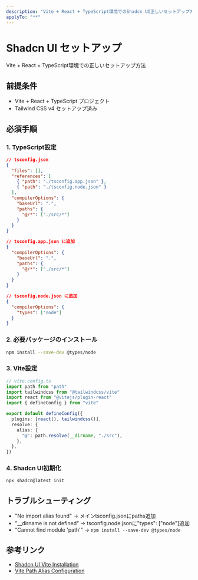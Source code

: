 ```yaml
---
description: "Vite + React + TypeScript環境でのShadcn UI正しいセットアップ方法"
applyTo: "**"
---
```


# Shadcn UI セットアップ

Vite + React + TypeScript環境での正しいセットアップ方法

## 前提条件
- Vite + React + TypeScript プロジェクト
- Tailwind CSS v4 セットアップ済み

## 必須手順

### 1. TypeScript設定
```json
// tsconfig.json
{
  "files": [],
  "references": [
    { "path": "./tsconfig.app.json" },
    { "path": "./tsconfig.node.json" }
  ],
  "compilerOptions": {
    "baseUrl": ".",
    "paths": {
      "@/*": ["./src/*"]
    }
  }
}
```

```json
// tsconfig.app.json に追加
{
  "compilerOptions": {
    "baseUrl": ".",
    "paths": {
      "@/*": ["./src/*"]
    }
  }
}
```

```json
// tsconfig.node.json に追加
{
  "compilerOptions": {
    "types": ["node"]
  }
}
```

### 2. 必要パッケージのインストール
```bash
npm install --save-dev @types/node
```

### 3. Vite設定
```ts
// vite.config.ts
import path from "path"
import tailwindcss from "@tailwindcss/vite"
import react from "@vitejs/plugin-react"
import { defineConfig } from "vite"

export default defineConfig({
  plugins: [react(), tailwindcss()],
  resolve: {
    alias: {
      "@": path.resolve(__dirname, "./src"),
    },
  },
})
```

### 4. Shadcn UI初期化
```bash
npx shadcn@latest init
```

## トラブルシューティング
- "No import alias found" → メインtsconfig.jsonにpaths追加
- "__dirname is not defined" → tsconfig.node.jsonに"types": ["node"]追加
- "Cannot find module 'path'" → `npm install --save-dev @types/node`

## 参考リンク
- [Shadcn UI Vite Installation](https://ui.shadcn.com/docs/installation/vite)
- [Vite Path Alias Configuration](https://vitejs.dev/config/shared-options.html#resolve-alias)